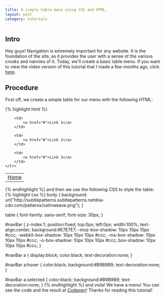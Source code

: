 ```yaml
---
title: A simple table menu using CSS and HTML.
layout: post
category: tutorials
---
```


## Intro

Hey guys! Navigation is extremely important for any website. It is the foundation of the site, as it provides the user with a sense of the various crooks and nannies of it. Today, we'll create a basic table menu. If you want to view the video version of this tutorial that I made a few months ago, click [here](<http://www.youtube.com/watch?feature=player_detailpage&v=xjZMlQUFsJY>).

## Procedure

First off, we create a simple table for our menu with the following HTML:

{% highlight html %}
<table cellpadding="0px" cellspacing="0px" id="navBar">
    <tr>
        <td>
            <a class="selected" href="index.html">Home</a>
        </td>
		
        <td>
            <a href="#">Link 1</a>
		</td>

        <td>
            <a href="#">Link 2</a>
        </td>

        <td>
            <a href="#">Link 3</a>
        </td>
    </tr>
</table>
{% endhighlight %}
and then we use the following CSS to style the table:
{% highlight css %}
body {
    background:
    url("http://subtlepatterns.subtlepatterns.netdna-cdn.com/patterns/satinweave.png");
}

table {
    font-family: sans-serif;
    font-size: 30px;
}

#navBar {
    z-index:1;
    position:fixed;
    top:0px;
    left:0px;
    width:100%;
    text-align:center;
    background:#E7E7E7;
    -moz-box-shadow: 10px 10px 10px #ccc;
    -webkit-box-shadow: 10px 10px 10px #ccc;
    -ms-box-shadow: 10px 10px 10px #ccc;
    -o-box-shadow: 10px 10px 10px #ccc;
    box-shadow: 10px 10px 10px #ccc;
}

#navBar a {
    display:block;
    color:black;
    text-decoration:none;
}

#navBar a:hover {
    color:black;
    background:#B9B9B9;
    text-decoration:none;
}

#navBar a.selected {
    color:black;
    background:#B9B9B9;
    text-decoration:none;
}
{% endhighlight %}
and voila! We have a menu! You can see the code and the result at [Codepen](http://codepen.io/srig99/pen/JfAqo)! Thanks for reading this tutorial!